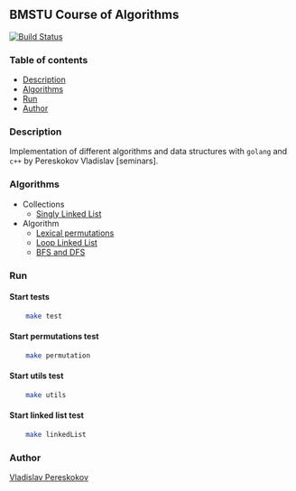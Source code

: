 ## BMSTU Course of Algorithms  
[![Build Status](https://travis-ci.org/vladpereskokov/BMSTU_Algorithm-seminars.svg?branch=develop)](https://travis-ci.org/vladpereskokov/BMSTU_Algorithm-seminars)  

### Table of contents
  * [Description](#description)  
  * [Algorithms](#algorithms)  
  * [Run](#run)  
  * [Author](#author)  

<a name="description"></a>
### Description  
Implementation of different algorithms and data structures with `golang` and `c++` 
by Pereskokov Vladislav [seminars].  

<a name="algorithms"></a>
### Algorithms
  + Collections
    * [Singly Linked List](https://github.com/vladpereskokov/BMSTU_Algorithm-seminars/tree/master/src/linkedList)
  + Algorithm
    * [Lexical permutations](https://github.com/vladpereskokov/BMSTU_Algorithm-seminars/tree/master/src/permutations)
    * [Loop Linked List](https://github.com/vladpereskokov/BMSTU_Algorithm-seminars/tree/master/src/linkedList)
    * [BFS and DFS](https://github.com/vladpereskokov/BMSTU_Algorithm-seminars/tree/master/src/graph)

<a name="run"></a>
### Run  
#### Start tests  

```bash
    make test
```

#### Start permutations test

```bash
    make permutation
```

#### Start utils test

```bash
    make utils
```

#### Start linked list test

```bash
    make linkedList
```

<a name="author" target="_blank"></a>
### Author
[Vladislav Pereskokov](https://vladpereskokov.github.io/vladislav_pereskokov/)
